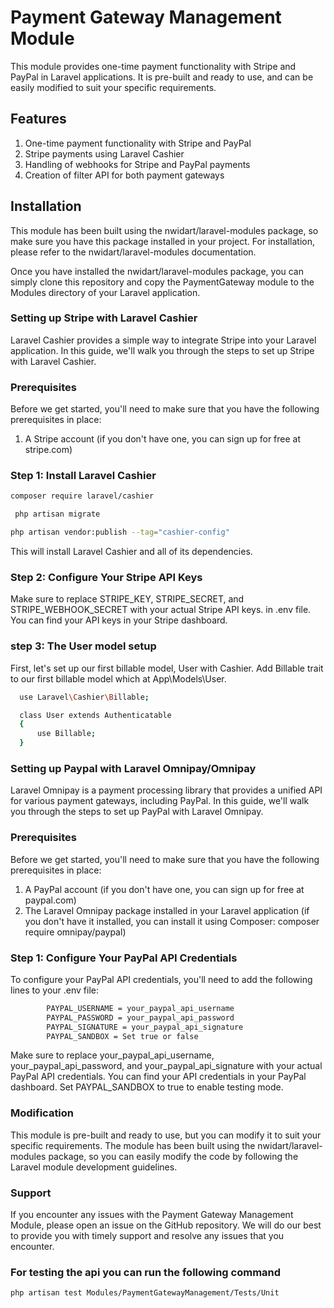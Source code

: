 # Payment Gateway Management Module

This module provides one-time payment functionality with Stripe and PayPal in Laravel applications. It is pre-built and ready to use, and can be easily modified to suit your specific requirements.

## Features

1. One-time payment functionality with Stripe and PayPal
2. Stripe payments using Laravel Cashier
3. Handling of webhooks for Stripe and PayPal payments
4. Creation of filter API for both payment gateways

## Installation

This module has been built using the nwidart/laravel-modules package, so make sure you have this package installed in your project. For installation, please refer to the nwidart/laravel-modules documentation.

Once you have installed the nwidart/laravel-modules package, you can simply clone this repository and copy the PaymentGateway module to the Modules directory of your Laravel application.

### Setting up Stripe with Laravel Cashier

Laravel Cashier provides a simple way to integrate Stripe into your Laravel application. In this guide, we'll walk you through the steps to set up Stripe with Laravel Cashier.

### Prerequisites

Before we get started, you'll need to make sure that you have the following prerequisites in place:

1. A Stripe account (if you don't have one, you can sign up for free at stripe.com)

### Step 1: Install Laravel Cashier

 ``` bash
 composer require laravel/cashier
 ```

 ``` bash
  php artisan migrate
 ```

  ``` bash
 php artisan vendor:publish --tag="cashier-config"
  ```

 This will install Laravel Cashier and all of its dependencies.

 ### Step 2: Configure Your Stripe API Keys

 Make sure to replace STRIPE_KEY, STRIPE_SECRET, and STRIPE_WEBHOOK_SECRET with your actual Stripe API keys. 
 in .env file. You can find your API keys in your Stripe dashboard.

 ### step 3: The User model setup

 First, let's set up our first billable model, User with Cashier. Add Billable trait to our first billable model which at App\Models\User.

  ``` bash
    use Laravel\Cashier\Billable;

    class User extends Authenticatable
    {
        use Billable;
    }
  ```

  ### Setting up Paypal with Laravel Omnipay/Omnipay

  Laravel Omnipay is a payment processing library that provides a unified API for various payment gateways, including PayPal. In this guide, we'll walk you through the steps to set up PayPal with Laravel Omnipay.

  ### Prerequisites

  Before we get started, you'll need to make sure that you have the following prerequisites in place:

  1. A PayPal account (if you don't have one, you can sign up for free at paypal.com)
  2. The Laravel Omnipay package installed in your Laravel application (if you don't have it installed, you can install it using Composer: composer require omnipay/paypal)

  ### Step 1: Configure Your PayPal API Credentials

  To configure your PayPal API credentials, you'll need to add the following lines to your .env file:

``` bash
        PAYPAL_USERNAME = your_paypal_api_username
        PAYPAL_PASSWORD = your_paypal_api_password
        PAYPAL_SIGNATURE = your_paypal_api_signature
        PAYPAL_SANDBOX = Set true or false
 ```

 Make sure to replace your_paypal_api_username, your_paypal_api_password, and your_paypal_api_signature with your actual PayPal API credentials. You can find your API credentials in your PayPal dashboard. Set PAYPAL_SANDBOX to true to enable testing mode.

### Modification

This module is pre-built and ready to use, but you can modify it to suit your specific requirements. The module has been built using the nwidart/laravel-modules package, so you can easily modify the code by following the Laravel module development guidelines.

### Support
If you encounter any issues with the Payment Gateway Management Module, please open an issue on the GitHub repository. We will do our best to provide you with timely support and resolve any issues that you encounter.


### For testing the api you can run the following command


```bash
php artisan test Modules/PaymentGatewayManagement/Tests/Unit
```





